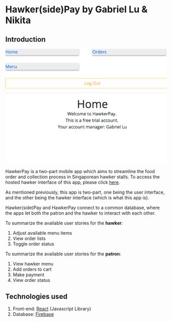 # Hawker(side)Pay by Gabriel Lu & Nikita


Introduction
------
![hawkersidePay landing page](/public/landing_page_screenshot.png)

HawkerPay is a two-part mobile app which aims to streamline the food order and collection process in Singaporean hawker stalls. To access the hosted hawker interface of this app, please click [here](https://hawkersidepay.herokuapp.com/).

As mentioned previously, this app is two-part, one being the user interface, and the other being the hawker interface (which is what this app is).

Hawker(side)Pay and HawkerPay connect to a common database, where the apps let both the patron and the hawker to interact with each other.

To summarize the available user stories for the **hawker**:
1. Adjust available menu items
2. View order lists
3. Toggle order status

To summarize the available user stories for the **patron**:
1. View hawker menu
2. Add orders to cart
3. Make payment
4. View order status

Technologies used
------
1. Front-end: [React](https://reactjs.org/) (Javascript Library)
2. Database: [Firebase](https://firebase.google.com/)
